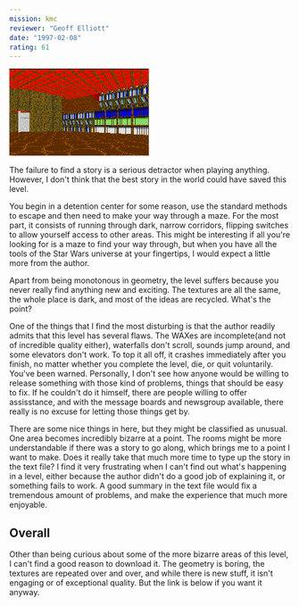 ```yaml
---
mission: kmc
reviewer: "Geoff Elliott"
date: "1997-02-08"
rating: 61
---
```


![Kyle Meets Kaled screenshot](./kmc.png "Most of the areas in this level are pretty bland and disimilar. Others, like this one, are just plain ugly.")

The failure to find a story is a serious detractor when playing anything. However, I don't think that the best story in the world could have saved this level.

You begin in a detention center for some reason, use the standard methods to escape and then need to make your way through a maze. For the most part, it consists of running through dark, narrow corridors, flipping switches to allow yourself access to other areas. This might be interesting if all you're looking for is a maze to find your way through, but when you have all the tools of the Star Wars universe at your fingertips, I would expect a little more from the author.

Apart from being monotonous in geometry, the level suffers because you never really find anything new and exciting. The textures are all the same, the whole place is dark, and most of the ideas are recycled. What's the point?

One of the things that I find the most disturbing is that the author readily admits that this level has several flaws. The WAXes are incomplete(and not of incredible quality either), waterfalls don't scroll, sounds jump around, and some elevators don't work. To top it all off, it crashes immediately after you finish, no matter whether you complete the level, die, or quit voluntarily. You've been warned. Personally, I don't see how anyone would be willing to release something with those kind of problems, things that should be easy to fix. If he couldn't do it himself, there are people willing to offer assisstance, and with the message boards and newsgroup available, there really is no excuse for letting those things get by.

There are some nice things in here, but they might be classified as unusual. One area becomes incredibly bizarre at a point. The rooms might be more understandable if there was a story to go along, which brings me to a point I want to make. Does it really take that much more time to type up the story in the text file? I find it very frustrating when I can't find out what's happening in a level, either because the author didn't do a good job of explaining it, or something fails to work. A good summary in the text file would fix a tremendous amount of problems, and make the experience that much more enjoyable.

## Overall

Other than being curious about some of the more bizarre areas of this level, I can't find a good reason to download it. The geometry is boring, the textures are repeated over and over, and while there is new stuff, it isn't engaging or of exceptional quality. But the link is below if you want it anyway.